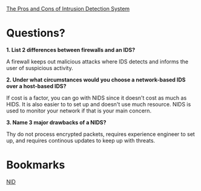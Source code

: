 [The Pros and Cons of Intrusion Detection System](https://www.rapid7.com/blog/post/2017/01/11/the-pros-cons-of-intrusion-detection-systems/)

# Questions?

**1. List 2 differences between firewalls and an IDS?**

A firewall keeps out malicious attacks where IDS detects and informs the user of suspicious activity. 

**2. Under what circumstances would you choose a network-based IDS over a host-based IDS?**

If cost is a factor, you can go with NIDS since it doesn't cost as much as HIDS. It is also easier to to set up and doesn't use much resource. NIDS is used to monitor your network if that is your main concern. 

**3. Name 3 major drawbacks of a NIDS?**

Thy do not process encrypted packets, requires experience engineer to set up, and requires continous updates to keep up with threats. 

# Bookmarks
[NID](https://www.youtube.com/watch?v=hEgWPWIuq_s&ab_channel=ProfessorMesser)